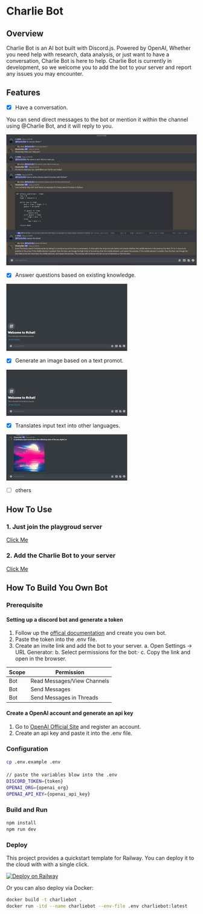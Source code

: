 # Charlie Bot

## Overview

Charlie Bot is an AI bot built with Discord.js. Powered by OpenAI, Whether you need help with research, data analysis, or just want to have a conversation, Charlie Bot is here to help.
Charlie Bot is currently in development, so we welcome you to add the bot to your server and report any issues you may encounter.

## Features

* [x] Have a conversation.

You can send direct messages to the bot or mention it within the channel using @Charlie Bot, and it will reply to you.

![chat.png](.imgs/chat.png)

* [x] Answer questions based on existing knowledge.

![anwser.gif](.imgs/anwser.gif)

* [x] Generate an image based on a text promot.

![images.gif](.imgs/images.gif)

* [x] Translates input text into other languages.

![translate.gif](.imgs/translate.gif)

* [ ] others

## How To Use

### 1. Just join the playgroud server

[Click Me](https://discord.gg/J76a7dV9MD)

### 2. Add the Charlie Bot to your server

[Click Me](https://discord.com/api/oauth2/authorize?client_id=1058228576710819930&permissions=274877918208&scope=bot)

## How To Build You Own Bot

### Prerequisite

#### Setting up a discord bot and generate a token

1. Follow up the [offical documentation](https://discordjs.guide/preparations/setting-up-a-bot-application.html) and create you own bot.
2. Paste the token into the .env file.
3. Create an invite link and add the bot to your server.
a. Open Settings -> URL Generator:
b. Select permissions for the bot:·
c. Copy the link and open in the browser.

| Scope | Permission |
| --- | --- |
| Bot | Read Messages/View Channels |·
| Bot | Send Messages |
| Bot | Send Messages in Threads |

#### Create a OpenAI account and generate an api key

1. Go to [OpenAI Official Site](https://beta.openai.com/) and register an account.
2. Create an api key and paste it into the .env file.

### Configuration

```bash
cp .env.example .env

// paste the variables blow into the .env
DISCORD_TOKEN={token}
OPENAI_ORG={openai_org}
OPENAI_API_KEY={openai_api_key}
```

### Build and Run

```bash
npm install
npm run dev
```

### Deploy

This project provides a quickstart template for Railway. You can deploy it to the cloud with with a single click.

[![Deploy on Railway](https://railway.app/button.svg)](https://railway.app/new/template/htdoS6?referralCode=y2J8UJ)

Or you can also deploy via Docker:

```bash
docker build -t charliebot .
docker run -itd --name charliebot --env-file .env charliebot:latest
```
